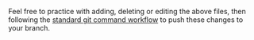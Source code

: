 Feel free to practice with adding, deleting or editing the above files, then following the [standard git command workflow](https://github.com/nhs-r-community/git_training/blob/hr_update/guides/intro_to_git.md#5-commit-your-changes-follow-standard-git-command-workflow) to push these changes to your branch.
